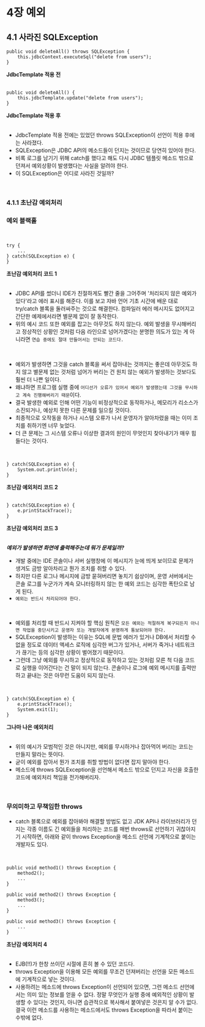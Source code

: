 # 4장 예외
## 4.1 사라진 SQLException
```
public void deleteAll() throws SQLException {
    this.jdbcContext.executeSql("delete from users");
}
```
**JdbcTemplate 적용 전**
<br/><br/>

```
public void deleteAll() {
    this.jdbcTemplate.update("delete from users");
}
```
**JdbcTemplate 적용 후**
<br/><br/>

- JdbcTemplate 적용 전에는 있었던 throws SQLException이 선언이 적용 후에는 사라졌다.
- SQLException은 JDBC API의 메소드들이 던지는 것이므로 당연히 있어야 한다.
- 비록 로그를 남기기 위해 catch를 했다고 해도 다시 JDBC 템플릿 메소드 밖으로 던져서 예외상황이 발생했다는 사실을 알려야 한다.
- 이 SQLException은 어디로 사라진 것일까?
<br/>



### 4.1.1 초난감 예외처리

### 예외 블랙홀
<br/>

```
try {
    ...
} catch(SQLException e) {
}
```
**초난감 예외처리 코드 1**
<br/><br/>

- JDBC API를 썼더니 IDE가 친절하게도 빨간 줄을 그어주며 '처리되지 않은 예외가 있다'라고 에러 표시를 해준다. 이를 보고 자바 언어 기초 시간에 배운 대로 try/catch 블록을 둘러싸주는 것으로 해결한다. 컴파일러 에러 메시지도 없어지고 간단한 예제에서라면 별문제 없이 잘 동작한다.
- 위의 예시 코드 또한 예외를 잡고는 아무것도 하지 않는다. 예외 발생을 무시해버리고 정상적인 상황인 것처럼 다음 라인으로 넘어가겠다는 분명한 의도가 있는 게 아니라면 `연습 중에도 절대 만들어서는 안되는 코드다.`
<br/>

- 예외가 발생하면 그것을 catch 블록을 써서 잡아내는 것까지는 좋은데 아무것도 하지 않고 별문제 없는 것처럼 넘어가 버리는 건 원치 않는 예외가 발생하는 것보다도 훨씬 더 나쁜 일이다.
- 왜냐하면 프로그램 실행 중에 `어디선가 오류가 있어서 예외가 발생했는데 그것을 무시하고 계속 진행해버리기 때문`이다.
- 결국 발생한 예외로 인해 어떤 기능이 비정상적으로 동작하거나, 메모리가 리소스가 소진되거나, 예상치 못한 다른 문제를 일으킬 것이다.
- 최종적으로 오작동을 하거나 시스템 오류가 나서 운영자가 알아차렸을 때는 이미 조치를 취하기엔 너무 늦었다.
- 더 큰 문제는 그 시스템 오류나 이상한 결과의 원인이 무엇인지 찾아내기가 매우 힘들다는 것이다.
<br/>

```
} catch(SQLException e) {
    System.out.println(e);
}
```
**초난감 예외처리 코드 2**
<br/><br/>

```
} catch(SQLException e) {
    e.printStackTrace();
}
```
**초난감 예외처리 코드 3**
<br/><br/>

***예외가 발생하면 화면에 출력해주는데 뭐가 문제일까?***

- 개발 중에는 IDE 콘솔이나 서버 실행창에 이 메시지가 눈에 띄게 보이므로 문제가 생겨도 금방 알아차리고 뭔가 조치를 취할 수 있다.
- 하지만 다른 로그나 메시지에 금방 묻혀버리면 놓치기 쉽상이며, 운영 서버에서는 콘솔 로그를 누군가가 계속 모니터링하지 않는 한 예외 코드는 심각한 폭탄으로 남게 된다.
- `예외는 반드시 처리되어야 한다.`
<br/>

- 예외를 처리할 때 반드시 지켜야 할 핵심 원칙은 `모든 예외는 적절하게 복구되든지 아니면 작업을 중단시키고 운영자 또는 개발자에게 분명하게 통보되어야 한다.`
- SQLException이 발생하는 이유는 SQL에 문법 에러가 있거나 DB에서 처리할 수 없을 정도로 데이터 액세스 로직에 심각한 버그가 있거나, 서버가 죽거나 네트워크가 끊기는 등의 심각한 상황이 벌어졌기 때문이다.
- 그런데 그냥 예외를 무시하고 정상적으로 동작하고 있는 것처럼 모른 척 다음 코드로 실행을 이어간다는 건 말이 되지 않는다. 콘솔이나 로그에 예외 메시지를 출력만 하고 끝내는 것은 아무런 도움이 되지 않는다.
<br/>

```
} catch(SQLException e) {
    e.printStackTrace();
    System.exit(1);
}
```
**그나마 나은 예외처리**
<br/><br/>

- 위의 예시가 모범적인 것은 아니지만, 예외를 무시하거나 잡아먹어 버리는 코드는 만들지 말라는 뜻이다.
- 굳이 예외를 잡아서 뭔가 조치를 취할 방법이 없다면 잡지 말아야 한다.
- 메소드에 throws SQLException을 선언해서 메소드 밖으로 던지고 자신을 호출한 코드에 예외처리 책임을 전가해버리자.
<br/>


### 무의미하고 무책임한 throws
- catch 블록으로 예외를 잡아봐야 해결할 방법도 없고 JDK API나 라이브러리가 던지는 각종 이름도 긴 예외들을 처리하는 코드를 매번 throws로 선언하기 귀찮아지기 시작하면, 아래와 같이 throws Exception을 메소드 선언에 기계적으로 붙이는 개발자도 있다.
<br/>

```
public void method1() throws Exception {
    method2();
    ...
}

public void method2() throws Exception {
    method3();
    ...
}

public void method3() throws Exception {
    ...
}
```
**초난감 예외처리 4**
<br/><br/>

- EJB(!!)가 한창 쓰이던 시절에 흔히 볼 수 있던 코드다.
- throws Exception을 이용해 모든 예외를 무조건 던져버리는 선언을 모든 메소드에 기계적으로 넣는 것이다.
- 사용하려는 메소드에 throws Exception이 선언되어 있으면, 그런 메소드 선언에서는 의미 있는 정보를 얻을 수 없다. 정말 무엇인가 실행 중에 예외적인 상황이 발생할 수 있다는 것인지, 아니면 습관적으로 복사해서 붙여넣은 것은지 알 수가 없다. 결국 이런 메소드를 사용하는 메소드에서도 throws Exception을 따라서 붙이는 수밖에 없다.

